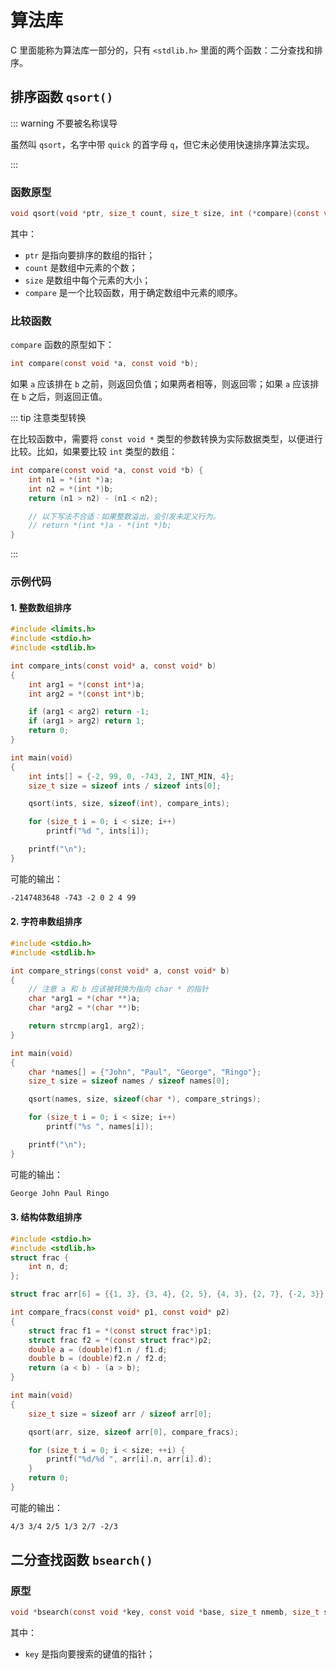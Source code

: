 # 算法库

C 里面能称为算法库一部分的，只有 `<stdlib.h>` 里面的两个函数：二分查找和排序。

## 排序函数 `qsort()`

::: warning 不要被名称误导

虽然叫 `qsort`，名字中带 `quick` 的首字母 `q`，但它未必使用快速排序算法实现。

:::

### 函数原型

```c
void qsort(void *ptr, size_t count, size_t size, int (*compare)(const void *, const void *));
```

其中：

- `ptr` 是指向要排序的数组的指针；
- `count` 是数组中元素的个数；
- `size` 是数组中每个元素的大小；
- `compare` 是一个比较函数，用于确定数组中元素的顺序。

### 比较函数

`compare` 函数的原型如下：

```c
int compare(const void *a, const void *b);
```

如果 `a` 应该排在 `b` 之前，则返回负值；如果两者相等，则返回零；如果 `a` 应该排在 `b` 之后，则返回正值。

::: tip 注意类型转换

在比较函数中，需要将 `const void *` 类型的参数转换为实际数据类型，以便进行比较。比如，如果要比较 `int` 类型的数组：

```c
int compare(const void *a, const void *b) {
    int n1 = *(int *)a;
    int n2 = *(int *)b;
    return (n1 > n2) - (n1 < n2);

    // 以下写法不合适：如果整数溢出，会引发未定义行为。
    // return *(int *)a - *(int *)b;
}
```

:::

### 示例代码

#### 1. 整数数组排序

```c
#include <limits.h>
#include <stdio.h>
#include <stdlib.h>

int compare_ints(const void* a, const void* b)
{
    int arg1 = *(const int*)a;
    int arg2 = *(const int*)b;

    if (arg1 < arg2) return -1;
    if (arg1 > arg2) return 1;
    return 0;
}

int main(void)
{
    int ints[] = {-2, 99, 0, -743, 2, INT_MIN, 4};
    size_t size = sizeof ints / sizeof ints[0];

    qsort(ints, size, sizeof(int), compare_ints);

    for (size_t i = 0; i < size; i++)
        printf("%d ", ints[i]);

    printf("\n");
}
```

可能的输出：

```txt
-2147483648 -743 -2 0 2 4 99
```

#### 2. 字符串数组排序

```c
#include <stdio.h>
#include <stdlib.h>

int compare_strings(const void* a, const void* b)
{
    // 注意 a 和 b 应该被转换为指向 char * 的指针
    char *arg1 = *(char **)a;
    char *arg2 = *(char **)b;

    return strcmp(arg1, arg2);
}

int main(void)
{
    char *names[] = {"John", "Paul", "George", "Ringo"};
    size_t size = sizeof names / sizeof names[0];

    qsort(names, size, sizeof(char *), compare_strings);

    for (size_t i = 0; i < size; i++)
        printf("%s ", names[i]);

    printf("\n");
}
```

可能的输出：

```txt
George John Paul Ringo
```

#### 3. 结构体数组排序

```c
#include <stdio.h>
#include <stdlib.h>
struct frac {
    int n, d;
};

struct frac arr[6] = {{1, 3}, {3, 4}, {2, 5}, {4, 3}, {2, 7}, {-2, 3}};

int compare_fracs(const void* p1, const void* p2)
{
    struct frac f1 = *(const struct frac*)p1;
    struct frac f2 = *(const struct frac*)p2;
    double a = (double)f1.n / f1.d;
    double b = (double)f2.n / f2.d;
    return (a < b) - (a > b);
}

int main(void)
{
    size_t size = sizeof arr / sizeof arr[0];

    qsort(arr, size, sizeof arr[0], compare_fracs);

    for (size_t i = 0; i < size; ++i) {
        printf("%d/%d ", arr[i].n, arr[i].d);
    }
    return 0;
}
```

可能的输出：

```txt
4/3 3/4 2/5 1/3 2/7 -2/3
```

## 二分查找函数 `bsearch()`

### 原型

```c
void *bsearch(const void *key, const void *base, size_t nmemb, size_t size, int (*compare)(const void *, const void *));
```

其中：

- `key` 是指向要搜索的键值的指针；
